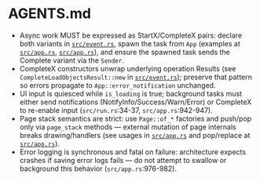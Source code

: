 # AGENTS.md

- Async work MUST be expressed as StartX/CompleteX pairs: declare both variants in [`src/event.rs`](src/event.rs:18-73), spawn the task from `App` (examples at [`src/app.rs`](src/app.rs:89-100), [`src/app.rs`](src/app.rs:257-261)), and ensure the spawned task sends the Complete variant via the `Sender`.
- CompleteX constructors unwrap underlying operation Results (see `CompleteLoadObjectsResult::new` in [`src/event.rs`](src/event.rs:133-146)); preserve that pattern so errors propagate to `App::error_notification` unchanged.
- UI input is quiesced while `is_loading` is true; background tasks must either send notifications (NotifyInfo/Success/Warn/Error) or CompleteX to re-enable input (`src/run.rs`:34-37, `src/app.rs`:942-947).
- Page stack semantics are strict: use `Page::of_*` factories and push/pop only via `page_stack` methods — external mutation of page internals breaks drawing/handlers (see usages in [`src/app.rs`](src/app.rs:108-116) and pop/replace at [`src/app.rs`](src/app.rs:296-299)).
- Error logging is synchronous and fatal on failure: architecture expects crashes if saving error logs fails — do not attempt to swallow or background this behavior (`src/app.rs`:976-982).